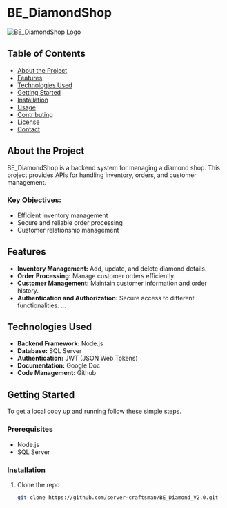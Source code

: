 # BE_DiamondShop

![BE_DiamondShop Logo](https://firebasestorage.googleapis.com/v0/b/the-diamond-anh3.appspot.com/o/Logo%2FlogoDiamondShop.jpg?alt=media&token=753bec3b-2c2b-4d3a-bc47-0913437732da)

## Table of Contents
- [About the Project](#about-the-project)
- [Features](#features)
- [Technologies Used](#technologies-used)
- [Getting Started](#getting-started)
- [Installation](#installation)
- [Usage](#usage)
- [Contributing](#contributing)
- [License](#license)
- [Contact](#contact)

## About the Project
BE_DiamondShop is a backend system for managing a diamond shop. This project provides APIs for handling inventory, orders, and customer management.

### Key Objectives:
- Efficient inventory management
- Secure and reliable order processing
- Customer relationship management

## Features
- **Inventory Management:** Add, update, and delete diamond details.
- **Order Processing:** Manage customer orders efficiently.
- **Customer Management:** Maintain customer information and order history.
- **Authentication and Authorization:** Secure access to different functionalities.
  ...

## Technologies Used
- **Backend Framework:** Node.js 
- **Database:** SQL Server
- **Authentication:** JWT (JSON Web Tokens)
- **Documentation:** Google Doc
- **Code Management:** Github

## Getting Started
To get a local copy up and running follow these simple steps.

### Prerequisites
- Node.js
- SQL Server

### Installation
1. Clone the repo
   ```sh
   git clone https://github.com/server-craftsman/BE_Diamond_V2.0.git
